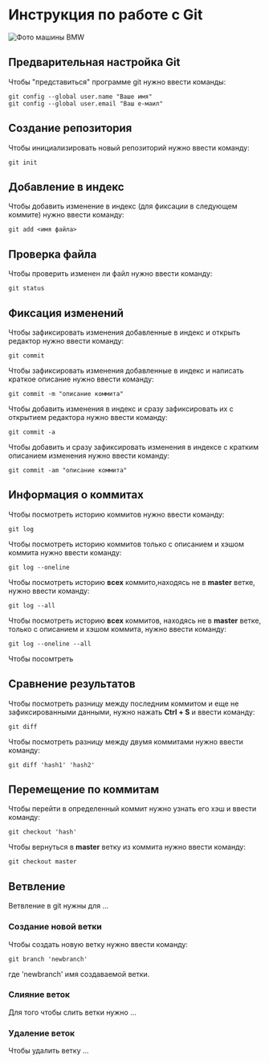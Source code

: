 # **Инструкция по работе с Git**

![Фото машины BMW](Bmw.jpeg)

## Предварительная настройка Git

Чтобы "представиться" программе git нужно ввести команды:

    git config --global user.name "Ваше имя"
    git config --global user.email "Ваш е-маил"

## Создание репозитория

Чтобы инициализировать новый репозиторий нужно ввести команду:

    git init

## Добавление в индекс

Чтобы добавить изменение в индекс (для фиксации в следующем коммите) нужно ввести команду:

    git add <имя файла>

## Проверка файла

Чтобы проверить изменен ли файл нужно ввести команду:

    git status

## Фиксация изменений

Чтобы зафиксировать изменения добавленные в индекс и открыть редактор нужно ввести команду:

    git commit

Чтобы зафиксировать изменения добавленные в индекс и написать краткое описание нужно ввести команду:

    git commit -m "описание коммита"

Чтобы добавить изменения в индекс и сразу зафиксировать их с открытием редактора нужно ввести команду:

    git commit -a

Чтобы добавить и сразу зафиксировать изменения в индексе с кратким описанием изменения нужно ввести команду:

    git commit -am "описание коммита"

## Информация о коммитах

Чтобы посмотреть историю коммитов нужно ввести команду:

    git log

Чтобы посмотреть историю коммитов только с описанием и хэшом коммита нужно ввести команду:

    git log --oneline

Чтобы посмотреть историю **всех** коммито,находясь не в **master** ветке, нужно ввести команду:

    git log --all

Чтобы посмотреть историю **всех** коммитов, находясь не в **master** ветке, только с описанием и хэшом коммита, нужно ввести команду:

    git log --oneline --all

Чтобы посомтреть

## Сравнение результатов

Чтобы посмотреть разницу между последним коммитом и еще не зафиксированными данными, нужно нажать **Ctrl + S** и ввести команду:

    git diff

Чтобы посмотреть разницу между двумя коммитами нужно ввести команду:

    git diff 'hash1' 'hash2'

## Перемещение по коммитам

Чтобы перейти в определенный коммит нужно узнать его хэш и ввести команду:

    git checkout 'hash'

Чтобы вернуться в **master** ветку из коммита нужно ввести команду:

    git checkout master

## Ветвление

Ветвление в git нужны для ...

### Создание новой ветки

Чтобы создать новую ветку нужно ввести команду:

    git branch 'newbranch'

где 'newbranch' имя создаваемой ветки.

### Слияние веток

Для того чтобы слить ветки нужно ...

### Удаление веток

Чтобы удалить ветку ...
